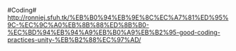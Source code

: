 #Coding#
http://ronniej.sfuh.tk/%EB%B0%94%EB%9E%8C%EC%A7%81%ED%95%9C-%EC%9C%A0%EB%8B%88%ED%8B%B0-%EC%BD%94%EB%94%A9%EB%B0%A9%EB%B2%95-good-coding-practices-unity-%EB%B2%88%EC%97%AD/
